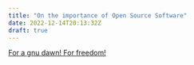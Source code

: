 ```yaml
---
title: "On the importance of Open Source Software"
date: 2022-12-14T20:13:32Z
draft: true
---
```


[For a gnu dawn! For freedom!](https://xkcd.com/225/)



